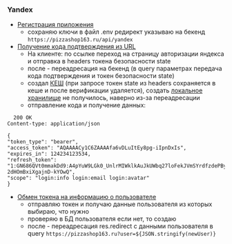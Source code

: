 ### Yandex

- [Регистрация приложения](https://yandex.ru/dev/id/doc/ru/register-client)
  - сохраняю ключи в файл .env редирект указываю на бекенд `https://pizzashop163.ru/api/yandex`
- [Получение кода подтверждения из URL](https://yandex.ru/dev/id/doc/ru/codes/code-url)
  - На клиенте: по ссылке переход на страницу авторизации яндекса и отправка в headers токена безопасности state
  - после - переадресация на бекенд (в query параметрах передача кода подтверждения и токен безопасности state)
  - создал [КЕШ](https://docs.nestjs.com/techniques/caching) (при запросе токен state из headers сохраняется в кеше и после верификации удаляется), создать [локальное хранилище](https://yandex.ru/dev/id/doc/ru/codes/code-url) не получилось, наверно из-за переадресации
  - отправление кода и получение данных:

```
  200 OK
Content-type: application/json

{
"token_type": "bearer",
"access_token": "AQAAAACy1C6ZAAAAfa6vDLuItEy8pg-iIpnDxIs",
"expires_in": 124234123534,
"refresh_token": "1:GN686QVt0mmakDd9:A4pYuW9LGk0_UnlrMIWklkAuJkUWbq27loFekJVmSYrdfzdePBy7:A-2dHOmBxiXgajnD-kYOwQ",
"scope": "login:info login:email login:avatar"
}
```

- [Обмен токена на информацию о пользователе](https://yandex.ru/dev/id/doc/ru/user-information)
  - отправляю токен и получаю данные пользователя из которых выбираю, что нужно
  - проверяю в БД пользователя если нет, то создаю
  - после - переадресация res.redirect с данными пользователя в query `https://pizzashop163.ru?user=${JSON.stringify(newUser)}`
